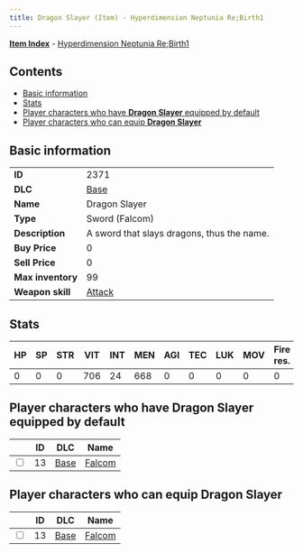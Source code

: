 ```yaml
---
title: Dragon Slayer (Item) - Hyperdimension Neptunia Re;Birth1
---
```


[**Item Index**](/neptunia/rb1/item/index.html) - [Hyperdimension Neptunia Re;Birth1](/neptunia/rb1)

## Contents

- [Basic information](#basic-information)
- [Stats](#stats)
- [Player characters who have **Dragon Slayer** equipped by default](#player-characters-who-have-dragon-slayer-equipped-by-default)
- [Player characters who can equip **Dragon Slayer**](#player-characters-who-can-equip-dragon-slayer)
## Basic information

|   |   |
| -- | -- |
| **ID** | 2371 |
| **DLC** | [Base](/neptunia/rb1/dlc/1-base.html) |
| **Name** | Dragon Slayer |
| **Type** | Sword (Falcom) |
| **Description** | A sword that slays dragons, thus the name. |
| **Buy Price** | 0 |
| **Sell Price** | 0 |
| **Max inventory** | 99 |
| **Weapon skill** | [Attack](/neptunia/rb1/skill/1-2401-attack.html) |


## Stats

| HP | SP | STR | VIT | INT | MEN | AGI | TEC | LUK | MOV | Fire res. | Ice res. | Wind res. | Lightning res. |
| -- | -- | --- | --- | --- | --- | --- | --- | --- | --- | --------- | -------- | --------- | -------------- |
| 0 | 0 | 0 | 706 | 24 | 668 | 0 | 0 | 0 | 0 | 0 | 0 | 0 | 0 |


## Player characters who have **Dragon Slayer** equipped by default

|    | ID | DLC | Name |
| -- | -- | --- | ---- |
| <input type="checkbox" id="rb1-player-1-13" class="trackbox" /> | 13 | [Base](/neptunia/rb1/dlc/1-base.html) | [Falcom](/neptunia/rb1/player/1-13-falcom.html) |


## Player characters who can equip **Dragon Slayer**

|    | ID | DLC | Name |
| -- | -- | --- | ---- |
| <input type="checkbox" id="rb1-player-1-13" class="trackbox" /> | 13 | [Base](/neptunia/rb1/dlc/1-base.html) | [Falcom](/neptunia/rb1/player/1-13-falcom.html) |
